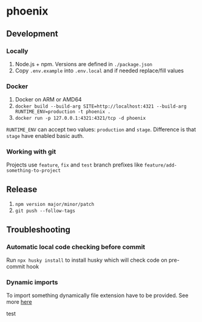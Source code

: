 # phoenix

## Development

### Locally

1. Node.js + npm. Versions are defined in `./package.json`
2. Copy `.env.example` into `.env.local` and if needed replace/fill values

### Docker

1. Docker on ARM or AMD64
2. `docker build --build-arg SITE=http://localhost:4321 --build-arg RUNTIME_ENV=production -t phoenix .`
3. `docker run -p 127.0.0.1:4321:4321/tcp -d phoenix`

`RUNTIME_ENV` can accept two values: `production` and `stage`. Difference is that `stage` have enabled basic auth.

### Working with git

Projects use `feature`, `fix` and `test` branch prefixes like `feature/add-something-to-project`

## Release

1. `npm version major/minor/patch`
2. `git push --follow-tags`

## Troubleshooting

### Automatic local code checking before commit

Run `npx husky install` to install husky which will check code on pre-commit hook

### Dynamic imports

To import something dynamically file extension have to be provided. See more [here](https://github.com/withastro/astro/issues/3373)

test

